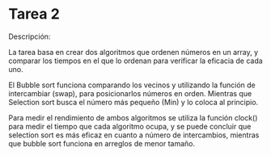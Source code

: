 # Tarea 2

Descripción:

La tarea basa en crear dos algoritmos que ordenen números en un array, y comparar los tiempos en el que lo ordenan para verificar la eficacia de
cada uno.

El Bubble sort funciona comparando los vecinos y utilizando la función de intercambiar (swap), para posicionarlos números en orden. Mientras que 
Selection sort busca el número más pequeño (Min) y lo coloca al principio.

Para medir el rendimiento de ambos algoritmos se utiliza la función clock() para medir el tiempo que cada algoritmo ocupa, y se puede concluir que
selection sort es más eficaz en cuanto a número de intercambios, mientras que bubble sort funciona en arreglos de menor tamaño.
